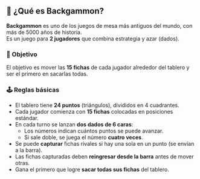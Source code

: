 ## 📖 ¿Qué es Backgammon?

**Backgammon** es uno de los juegos de mesa más antiguos del mundo, con más de 5000 años de historia.  
Es un juego para **2 jugadores** que combina estrategia y azar (dados).  

### 🎯 Objetivo
El objetivo es mover las **15 fichas** de cada jugador alrededor del tablero y ser el primero en sacarlas todas.  

### 🕹️ Reglas básicas
- El tablero tiene **24 puntos** (triángulos), divididos en 4 cuadrantes.  
- Cada jugador comienza con **15 fichas** colocadas en posiciones estándar.  
- En cada turno se lanzan **dos dados de 6 caras**:  
  - Los números indican cuántos puntos se puede avanzar.  
  - Si sale doble, se juega el número **cuatro veces**.  
- Se puede **capturar** fichas rivales si hay una sola en un punto (se envían a la barra).  
- Las fichas capturadas deben **reingresar desde la barra** antes de mover otras.  
- Gana el primero que logre **sacar todas sus fichas** del tablero.  
 
